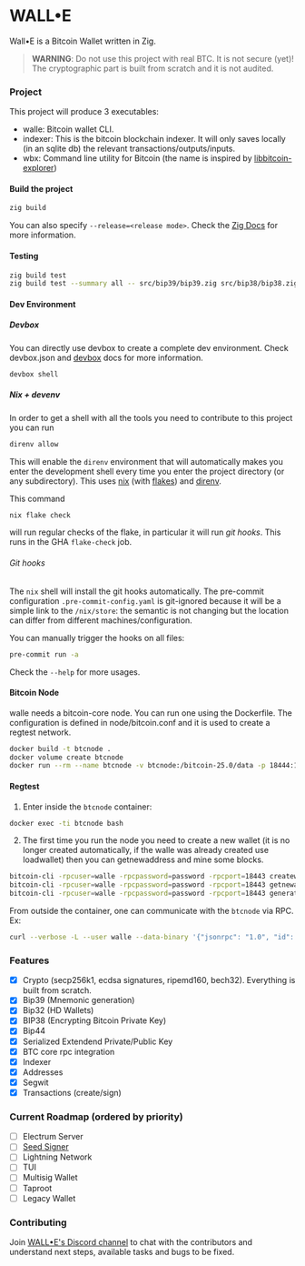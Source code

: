 # WALL•E

Wall•E is a Bitcoin Wallet written in Zig.

> **WARNING**: Do not use this project with real BTC. It is not secure (yet)! The cryptographic part is built from scratch and it is not audited.

### Project

This project will produce 3 executables:

- walle: Bitcoin wallet CLI.
- indexer: This is the bitcoin blockchain indexer. It will only saves locally (in an sqlite db) the relevant transactions/outputs/inputs.
- wbx: Command line utility for Bitcoin (the name is inspired by [libbitcoin-explorer](https://github.com/libbitcoin/libbitcoin-explorer))

#### Build the project

``` bash
zig build
```

You can also specify `--release=<release mode>`. Check the [Zig Docs](https://ziglang.org/learn/build-system/) for more information.

#### Testing

``` bash
zig build test
zig build test --summary all -- src/bip39/bip39.zig src/bip38/bip38.zig
```

#### Dev Environment

##### Devbox

You can directly use devbox to create a complete dev environment. Check devbox.json and [devbox](https://www.jetify.com/devbox) docs for more information.

``` bash
devbox shell
```

##### Nix + devenv

In order to get a shell with all the tools you need to contribute to this project you can run

```bash
direnv allow
```

This will enable the `direnv` environment that will automatically makes you enter the development shell every time you enter the project directory (or any subdirectory). This uses [nix](https://nixos.org/download/) (with [flakes](https://nixos.wiki/wiki/Flakes)) and [direnv](https://direnv.net).

This command

```bash
nix flake check
```

will run regular checks of the flake, in particular it will run _git hooks_.
This runs in the GHA `flake-check` job.

###### Git hooks

The `nix` shell will install the git hooks automatically.
The pre-commit configuration `.pre-commit-config.yaml` is git-ignored because it will be a simple
link to the `/nix/store`: the semantic is not changing but the location can differ from different
machines/configuration.

You can manually trigger the hooks on all files:

```bash
pre-commit run -a
```

Check the `--help` for more usages.

#### Bitcoin Node

walle needs a bitcoin-core node. You can run one using the Dockerfile. The configuration is defined in node/bitcoin.conf and it is used to create a regtest network.

``` bash
docker build -t btcnode .
docker volume create btcnode
docker run --rm --name btcnode -v btcnode:/bitcoin-25.0/data -p 18444:18443 btcnode
```

#### Regtest

1. Enter inside the `btcnode` container:

```bash
docker exec -ti btcnode bash
```

2. The first time you run the node you need to create a new wallet (it is no longer created automatically, if the walle was already created use loadwallet) then you can getnewaddress and mine some blocks.

``` bash
bitcoin-cli -rpcuser=walle -rpcpassword=password -rpcport=18443 createwallet walle
bitcoin-cli -rpcuser=walle -rpcpassword=password -rpcport=18443 getnewaddress
bitcoin-cli -rpcuser=walle -rpcpassword=password -rpcport=18443 generatetoaddress <nblocks> <address>
```

From outside the container, one can communicate with the `btcnode` via RPC.
Ex: 

```bash
curl --verbose -L --user walle --data-binary '{"jsonrpc": "1.0", "id": "walle", "method": "getblockchaininfo", "params": []}' -H 'content-type: text/plain;' 0.0.0.0:18444
```

### Features

- [x] Crypto (secp256k1, ecdsa signatures, ripemd160, bech32). Everything is built from scratch.
- [x] Bip39 (Mnemonic generation)
- [x] Bip32 (HD Wallets)
- [x] BIP38 (Encrypting Bitcoin Private Key)
- [x] Bip44
- [x] Serialized Extendend Private/Public Key
- [x] BTC core rpc integration
- [x] Indexer
- [x] Addresses
- [x] Segwit
- [x] Transactions (create/sign)

### Current Roadmap (ordered by priority)

- [ ] Electrum Server
- [ ] [Seed Signer](https://seedsigner.com/)
- [ ] Lightning Network
- [ ] TUI
- [ ] Multisig Wallet
- [ ] Taproot
- [ ] Legacy Wallet

### Contributing

Join [WALL•E's Discord channel](https://discord.gg/9e9qnzQAH6) to chat with the contributors and understand next steps, available tasks and bugs to be fixed.
